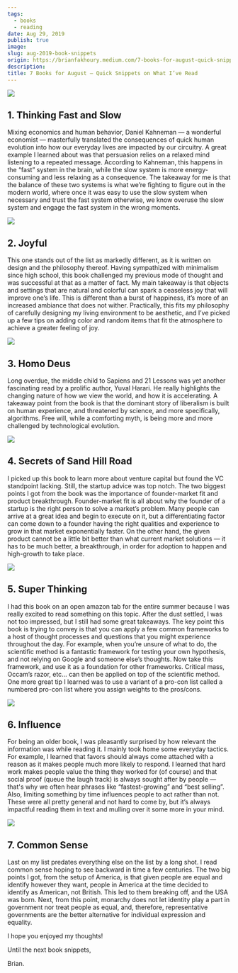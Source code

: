 ```yaml
---
tags:
  - books
  - reading
date: Aug 29, 2019
publish: true
image: 
slug: aug-2019-book-snippets
origin: https://brianfakhoury.medium.com/7-books-for-august-quick-snippets-on-what-ive-read-65a1a5a0885
description: 
title: 7 Books for August — Quick Snippets on What I’ve Read
---
```

![](images/aug-2019-book-snippets/2f023b057dedaaf00299323144df2b1d_MD5.jpg)

## **1. Thinking Fast and Slow**

Mixing economics and human behavior, Daniel Kahneman — a wonderful economist — masterfully translated the consequences of quick human evolution into how our everyday lives are impacted by our circuitry. A great example I learned about was that persuasion relies on a relaxed mind listening to a repeated message. According to Kahneman, this happens in the “fast” system in the brain, while the slow system is more energy-consuming and less relaxing as a consequence. The takeaway for me is that the balance of these two systems is what we’re fighting to figure out in the modern world, where once it was easy to use the slow system when necessary and trust the fast system otherwise, we know overuse the slow system and engage the fast system in the wrong moments.

![](images/aug-2019-book-snippets/5519da5a39a8e0d8852ebc2076d91b0b_MD5.jpg)

## **2. Joyful**

This one stands out of the list as markedly different, as it is written on design and the philosophy thereof. Having sympathized with minimalism since high school, this book challenged my previous mode of thought and was successful at that as a matter of fact. My main takeaway is that objects and settings that are natural and colorful can spark a ceaseless joy that will improve one’s life. This is different than a burst of happiness, it’s more of an increased ambiance that does not wither. Practically, this fits my philosophy of carefully designing my living environment to be aesthetic, and I’ve picked up a few tips on adding color and random items that fit the atmosphere to achieve a greater feeling of joy.

![](images/aug-2019-book-snippets/ab989b977663c67515e4130be4e2641a_MD5.jpg)

## **3. Homo Deus**

Long overdue, the middle child to Sapiens and 21 Lessons was yet another fascinating read by a prolific author, Yuval Harari. He really highlights the changing nature of how we view the world, and how it is accelerating. A takeaway point from the book is that the dominant story of liberalism is built on human experience, and threatened by science, and more specifically, algorithms. Free will, while a comforting myth, is being more and more challenged by technological evolution.

![](images/aug-2019-book-snippets/90c3fc08c84058dfe945b70073ee55ef_MD5.jpg)

## **4. Secrets of Sand Hill Road**

I picked up this book to learn more about venture capital but found the VC standpoint lacking. Still, the startup advice was top notch. The two biggest points I got from the book was the importance of founder-market fit and product breakthrough. Founder-market fit is all about why the founder of a startup is the right person to solve a market’s problem. Many people can arrive at a great idea and begin to execute on it, but a differentiating factor can come down to a founder having the right qualities and experience to grow in that market exponentially faster. On the other hand, the given product cannot be a little bit better than what current market solutions — it has to be much better, a breakthrough, in order for adoption to happen and high-growth to take place.

![](images/aug-2019-book-snippets/3194ee91736c76dfb012e4ee5703d71c_MD5.jpg)

## **5. Super Thinking**

I had this book on an open amazon tab for the entire summer because I was really excited to read something on this topic. After the dust settled, I was not too impressed, but I still had some great takeaways. The key point this book is trying to convey is that you can apply a few common frameworks to a host of thought processes and questions that you might experience throughout the day. For example, when you’re unsure of what to do, the scientific method is a fantastic framework for testing your own hypothesis, and not relying on Google and someone else’s thoughts. Now take this framework, and use it as a foundation for other frameworks. Critical mass, Occam’s razor, etc… can then be applied on top of the scientific method. One more great tip I learned was to use a variant of a pro-con list called a numbered pro-con list where you assign weights to the pros/cons.

![](images/aug-2019-book-snippets/d02d0746d605b116fdca824907ad8c55_MD5.jpg)

## **6. Influence**

For being an older book, I was pleasantly surprised by how relevant the information was while reading it. I mainly took home some everyday tactics. For example, I learned that favors should always come attached with a reason as it makes people much more likely to respond. I learned that hard work makes people value the thing they worked for (of course) and that social proof (queue the laugh track) is always sought after by people — that's why we often hear phrases like “fastest-growing” and “best selling”. Also, limiting something by time influences people to act rather than not. These were all pretty general and not hard to come by, but it’s always impactful reading them in text and mulling over it some more in your mind.

![](images/aug-2019-book-snippets/7fa155e9c63463cef34362f5ff13f933_MD5.jpg)

## **7. Common Sense**

Last on my list predates everything else on the list by a long shot. I read common sense hoping to see backward in time a few centuries. The two big points I got, from the setup of America, is that given people are equal and identify however they want, people in America at the time decided to identify as American, not British. This led to them breaking off, and the USA was born. Next, from this point, monarchy does not let identity play a part in government nor treat people as equal, and, therefore, representative governments are the better alternative for individual expression and equality.

I hope you enjoyed my thoughts!

Until the next book snippets,

Brian.